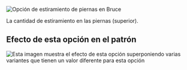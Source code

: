 ![Opción de estiramiento de piernas en Bruce](./legstretch.svg)

La cantidad de estiramiento en las piernas (superior).

## Efecto de esta opción en el patrón

![Esta imagen muestra el efecto de esta opción superponiendo varias variantes que tienen un valor diferente para esta opción](bruce_legstretch_sample.svg "Efecto de esta opción en el patrón")
